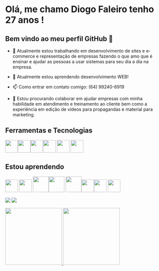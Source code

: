# Olá, me chamo Diogo Faleiro tenho 27 anos ! 
## Bem vindo ao meu perfil GitHub 👋

- 🔭 Atualmente estou trabalhando em desenvolvimento de sites e e-commerce e representação de empresas fazendo o que amo que é ensinar e ajudar as pessoas a usar sistemas para seu dia a dia na empresa.

- 🌱 Atualmente estou aprendendo desenvolvimento WEB!

- 📫 Como entrar em contato comigo: (64) 99240-6919

- 👯 Estou procurando colaborar em ajudar empresas com minha habilidade em atendimento e treinamento ao cliente bem como a experiência em edição de vídeos para propagandas e material para marketing.

## Ferramentas e Tecnologias

<img src="https://cdn.jsdelivr.net/gh/devicons/devicon/icons/git/git-original.svg" width="40" height="40"/><img src="https://cdn.jsdelivr.net/gh/devicons/devicon/icons/mysql/mysql-plain.svg" width="40" height="40"/><img src="https://cdn.jsdelivr.net/gh/devicons/devicon/icons/gimp/gimp-original.svg" width="40" height="40"/><img src="https://cdn.jsdelivr.net/gh/devicons/devicon/icons/blender/blender-original.svg" width="40" height="40"/>
<img src="https://cdn.jsdelivr.net/gh/devicons/devicon/icons/inkscape/inkscape-original.svg" width="40" height="40"/> <img src="https://cdn.jsdelivr.net/gh/devicons/devicon/icons/wordpress/wordpress-plain.svg" width="40" height="40" />
          

## Estou aprendendo

<img src="https://cdn.jsdelivr.net/gh/devicons/devicon/icons/html5/html5-original.svg" width="40" height="40" /> <img src="https://cdn.jsdelivr.net/gh/devicons/devicon/icons/css3/css3-original.svg" width="40" height="40"/> <img src="https://cdn.jsdelivr.net/gh/devicons/devicon/icons/bootstrap/bootstrap-plain.svg" width="50" height="50"/><img src="https://cdn.jsdelivr.net/gh/devicons/devicon/icons/java/java-original.svg" width="50" height="50"/> <img src="https://cdn.jsdelivr.net/gh/devicons/devicon/icons/php/php-original.svg" width="50" height="50"/><img 
src="https://cdn.jsdelivr.net/gh/devicons/devicon/icons/c/c-original.svg" width="40" height="40" /><img 
src="https://user-images.githubusercontent.com/3423282/123478002-3e01fc80-d5d5-11eb-983d-d8aaa7ead156.png" width="40" height="40"/> <img src="https://cdn.jsdelivr.net/gh/devicons/devicon/icons/azure/azure-original.svg" width="40" height="40" />

<a href="https://instagram.com/dfsystemsolucoes" target="_blank"><img src="https://img.shields.io/badge/-Instagram-%23E4405F?style=for-the-badge&logo=instagram&logoColor=white" target="_blank"></a> <a href = "mailto:diogofaleirotj09@gmail.com"><img src="https://img.shields.io/badge/Gmail-D14836?style=for-the-badge&logo=gmail&logoColor=white" target="_blank"></a>

<div>
<a href="https://github.com/DiogoFaleiro">
<img height="180em" src="https://github-readme-stats.vercel.app/api/top-langs/?username=DiogoFaleiro&layout=compact&langs_count=7&theme=dracula"/>
<img height="180em" src="https://github-readme-stats.vercel.app/api?username=DiogoFaleiro&show_icons=true&theme=dracula&include_all_commits=true&count_private=true"/>
</div>
